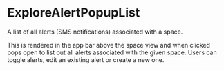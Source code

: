 # ExploreAlertPopupList

A list of all alerts (SMS notifications) associated with a space.

This is rendered in the app bar above the space view and when clicked pops open to list out all
alerts associated with the given space. Users can toggle alerts, edit an existing alert or create
a new one.
